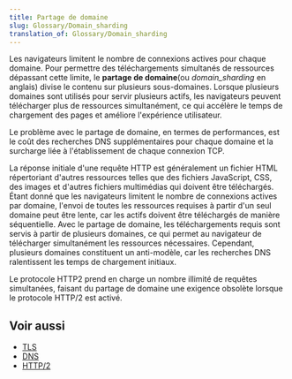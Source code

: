 ```yaml
---
title: Partage de domaine
slug: Glossary/Domain_sharding
translation_of: Glossary/Domain_sharding
---
```

Les navigateurs limitent le nombre de connexions actives pour chaque domaine. Pour permettre des téléchargements simultanés de ressources dépassant cette limite, le **partage de domaine**(ou <i lang="en">domain_sharding</i> en anglais) divise le contenu sur plusieurs sous-domaines. Lorsque plusieurs domaines sont utilisés pour servir plusieurs actifs, les navigateurs peuvent télécharger plus de ressources simultanément, ce qui accélère le temps de chargement des pages et améliore l'expérience utilisateur.

Le problème avec le partage de domaine, en termes de performances, est le coût des recherches DNS supplémentaires pour chaque domaine et la surcharge liée à l'établissement de chaque connexion TCP.

La réponse initiale d'une requête HTTP est généralement un fichier HTML répertoriant d'autres ressources telles que des fichiers JavaScript, CSS, des images et d'autres fichiers multimédias qui doivent être téléchargés. Étant donné que les navigateurs limitent le nombre de connexions actives par domaine, l'envoi de toutes les ressources requises à partir d'un seul domaine peut être lente, car les actifs doivent être téléchargés de manière séquentielle. Avec le partage de domaine, les téléchargements requis sont servis à partir de plusieurs domaines, ce qui permet au navigateur de télécharger simultanément les ressources nécessaires. Cependant, plusieurs domaines constituent un anti-modèle, car les recherches DNS ralentissent les temps de chargement initiaux.

Le protocole HTTP2 prend en charge un nombre illimité de requêtes simultanées, faisant du partage de domaine une exigence obsolète lorsque le protocole HTTP/2 est activé.

## Voir aussi

- [TLS](/fr/docs/Glossary/TLS)
- [DNS](/fr/docs/Glossary/DNS)
- [HTTP/2](/fr/docs/Glossary/HTTP_2)
